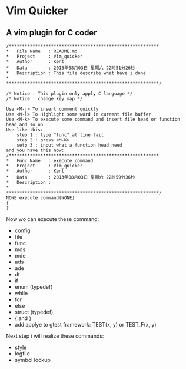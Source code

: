 Vim Quicker
==========================================================
A vim plugin for C coder
----------------------------------------------------------

	/*********************************************************
	*	File Name   : README.md
	*	Project     : Vim_quicker
	*	Author      : Kent
	*	Data        : 2013年08月03日 星期六 22时51分26秒
	*	Description : This file describe what have i done
	*	              
	**********************************************************/

	/* Notice : This plugin only apply C language */
	/* Notice : change key map */

	Use <M-j> To insert comment quickly
	Use <M-l> To Highlight some word in current file buffer
	Use <M-k> To execute some command and insert file head or function head and so on
	Use like this:
		step 1 : type "func" at line tail
		step 2 : press <M-K>
		setp 3 : input what a function head need
	and you have this now:
	/*********************************************************
	*	Func Name   : execute command
	*	Project     : Vim_quicker
	*	Author      : Kent
	*	Data        : 2013年08月03日 星期六 22时59分36秒
	*	Description : 
	*	              
	**********************************************************/
	NONE execute command(NONE)
	{
	}

Now wo can execute these command:
*	config
*	file
*	func
*	mds
*	mde
*	ads
*	ade
*	dt
*	if
*	enum (typedef)
*	while
*	for
*	else
*	struct (typedef)
*	{ and }
*	add applye to gtest framework: TEST(x, y) or TEST_F(x, y)

Next step i will realize these commands:
*	style
*	logfile
*	symbol lookup
